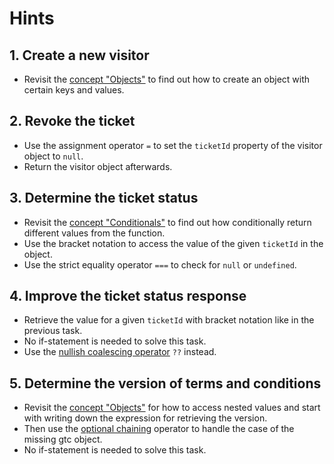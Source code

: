 # Hints

## 1. Create a new visitor

- Revisit the [concept "Objects"][concept-objects] to find out how to create an object with certain keys and values.

## 2. Revoke the ticket

- Use the assignment operator `=` to set the `ticketId` property of the visitor object to `null`.
- Return the visitor object afterwards.

## 3. Determine the ticket status

- Revisit the [concept "Conditionals"][concept-conditionals] to find out how conditionally return different values from the function.
- Use the bracket notation to access the value of the given `ticketId` in the object.
- Use the strict equality operator `===` to check for `null` or `undefined`.

## 4. Improve the ticket status response

- Retrieve the value for a given `ticketId` with bracket notation like in the previous task.
- No if-statement is needed to solve this task.
- Use the [nullish coalescing operator][mdn-nullish-coalescing] `??` instead.

## 5. Determine the version of terms and conditions

- Revisit the [concept "Objects"][concept-objects] for how to access nested values and start with writing down the expression for retrieving the version.
- Then use the [optional chaining][mdn-optional-chaining] operator to handle the case of the missing gtc object.
- No if-statement is needed to solve this task.

[concept-objects]: /tracks/javascript/concepts/objects
[concept-conditionals]: /tracks/javascript/concepts/conditionals
[mdn-strict-equality]: https://developer.mozilla.org/en-US/docs/Web/JavaScript/Reference/Operators/Strict_equality
[mdn-nullish-coalescing]: https://developer.mozilla.org/en-US/docs/Web/JavaScript/Reference/Operators/Nullish_coalescing_operator
[mdn-optional-chaining]: https://developer.mozilla.org/en-US/docs/Web/JavaScript/Reference/Operators/Optional_chaining